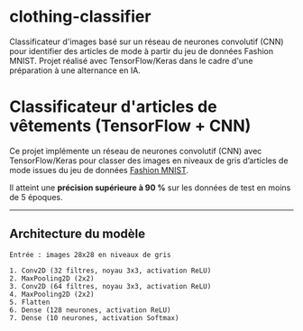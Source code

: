 # clothing-classifier
Classificateur d'images basé sur un réseau de neurones convolutif (CNN) pour identifier des articles de mode à partir du jeu de données Fashion MNIST. Projet réalisé avec TensorFlow/Keras dans le cadre d'une préparation à une alternance en IA.

 # Classificateur d'articles de vêtements (TensorFlow + CNN)

Ce projet implémente un réseau de neurones convolutif (CNN) avec TensorFlow/Keras pour classer des images en niveaux de gris d’articles de mode issues du jeu de données [Fashion MNIST](https://github.com/zalandoresearch/fashion-mnist).

Il atteint une **précision supérieure à 90 %** sur les données de test en moins de 5 époques.

---

## Architecture du modèle

```text
Entrée : images 28x28 en niveaux de gris

1. Conv2D (32 filtres, noyau 3x3, activation ReLU)
2. MaxPooling2D (2x2)
3. Conv2D (64 filtres, noyau 3x3, activation ReLU)
4. MaxPooling2D (2x2)
5. Flatten
6. Dense (128 neurones, activation ReLU)
7. Dense (10 neurones, activation Softmax)

